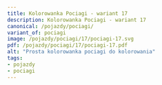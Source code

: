 ```yaml
---
title: Kolorowanka Pociagi - wariant 17
description: Kolorowanka Pociagi - wariant 17
canonical: /pojazdy/pociagi/
variant_of: pociagi
image: /pojazdy/pociagi/17/pociagi-17.svg
pdf: /pojazdy/pociagi/17/pociagi-17.pdf
alt: "Prosta kolorowanka pociagi do kolorowania"
tags:
- pojazdy
- pociagi
---
```

